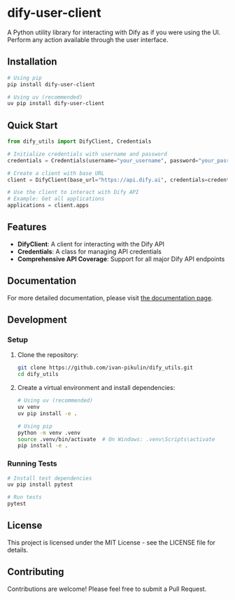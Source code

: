 # dify-user-client

A Python utility library for interacting with Dify as if you were using the UI. Perform any action available through the user interface.

## Installation

```bash
# Using pip
pip install dify-user-client

# Using uv (recommended)
uv pip install dify-user-client
```

## Quick Start

```python
from dify_utils import DifyClient, Credentials

# Initialize credentials with username and password
credentials = Credentials(username="your_username", password="your_password")

# Create a client with base URL
client = DifyClient(base_url="https://api.dify.ai", credentials=credentials)

# Use the client to interact with Dify API
# Example: Get all applications
applications = client.apps
```

## Features

- **DifyClient**: A client for interacting with the Dify API
- **Credentials**: A class for managing API credentials
- **Comprehensive API Coverage**: Support for all major Dify API endpoints

## Documentation

For more detailed documentation, please visit [the documentation page](https://github.com/ivan-pikulin/dify_utils#readme).

## Development

### Setup

1. Clone the repository:
   ```bash
   git clone https://github.com/ivan-pikulin/dify_utils.git
   cd dify_utils
   ```

2. Create a virtual environment and install dependencies:
   ```bash
   # Using uv (recommended)
   uv venv
   uv pip install -e .
   
   # Using pip
   python -m venv .venv
   source .venv/bin/activate  # On Windows: .venv\Scripts\activate
   pip install -e .
   ```

### Running Tests

```bash
# Install test dependencies
uv pip install pytest

# Run tests
pytest
```

## License

This project is licensed under the MIT License - see the LICENSE file for details.

## Contributing

Contributions are welcome! Please feel free to submit a Pull Request.
